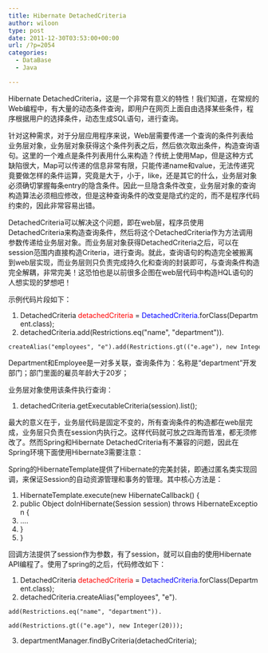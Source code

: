 ```yaml
---
title: Hibernate DetachedCriteria
author: wiloon
type: post
date: 2011-12-30T03:53:00+00:00
url: /?p=2054
categories:
  - DataBase
  - Java

---
```

Hibernate DetachedCriteria，这是一个非常有意义的特性！我们知道，在常规的Web编程中，有大量的动态条件查询，即用户在网页上面自由选择某些条件，程序根据用户的选择条件，动态生成SQL语句，进行查询。

针对这种需求，对于分层应用程序来说，Web层需要传递一个查询的条件列表给业务层对象，业务层对象获得这个条件列表之后，然后依次取出条件，构造查询语句。这里的一个难点是条件列表用什么来构造？传统上使用Map，但是这种方式缺陷很大，Map可以传递的信息非常有限，只能传递name和value，无法传递究竟要做怎样的条件运算，究竟是大于，小于，like，还是其它的什么，业务层对象必须确切掌握每条entry的隐含条件。因此一旦隐含条件改变，业务层对象的查询构造算法必须相应修改，但是这种查询条件的改变是隐式约定的，而不是程序代码约束的，因此非常容易出错。

DetachedCriteria可以解决这个问题，即在web层，程序员使用DetachedCriteria来构造查询条件，然后将这个DetachedCriteria作为方法调用参数传递给业务层对象。而业务层对象获得DetachedCriteria之后，可以在session范围内直接构造Criteria，进行查询。就此，查询语句的构造完全被搬离到web层实现，而业务层则只负责完成持久化和查询的封装即可，与查询条件构造完全解耦，非常完美！这恐怕也是以前很多企图在web层代码中构造HQL语句的人想实现的梦想吧！

示例代码片段如下：

  1. DetachedCriteria <span style="color: #ff0000;">detachedCriteria</span> = <span style="color: #0000ff;">DetachedCriteria</span>.forClass(Department.class);
  2. detachedCriteria.add(Restrictions.eq("name", "department")).
  
    createAlias("employees", "e").add(Restrictions.gt(("e.age"), new Integer(20)));

Department和Employee是一对多关联，查询条件为：名称是“department”开发部门；部门里面的雇员年龄大于20岁；

业务层对象使用该条件执行查询：

  1. detachedCriteria.getExecutableCriteria(session).list();

最大的意义在于，业务层代码是固定不变的，所有查询条件的构造都在web层完成，业务层只负责在session内执行之。这样代码就可放之四海而皆准，都无须修改了。然而Spring和Hibernate DetachedCriteria有不兼容的问题，因此在Spring环境下面使用Hibernate3需要注意：

Spring的HibernateTemplate提供了Hibernate的完美封装，即通过匿名类实现回调，来保证Session的自动资源管理和事务的管理。其中核心方法是：

  1. HibernateTemplate.execute(new HibernateCallback() {
  2. public Object doInHibernate(Session session) throws HibernateException {
  3. &#8230;.
  4. }
  5. }

回调方法提供了session作为参数，有了session，就可以自由的使用Hibernate API编程了。使用了spring的之后，代码修改如下：

  1. DetachedCriteria <span style="color: #ff0000;">detachedCriteria</span> = <span style="color: #0000ff;">DetachedCriteria</span>.forClass(Department.class);
  2. detachedCriteria.createAlias("employees", "e").
  
    add(Restrictions.eq("name", "department")).
  
    add(Restrictions.gt(("e.age"), new Integer(20)));
  3. departmentManager.findByCriteria(detachedCriteria);
